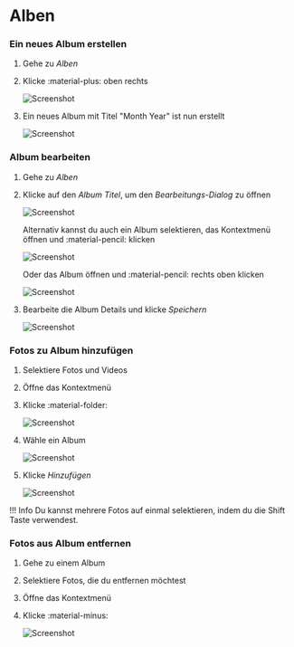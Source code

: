 # Alben #
### Ein neues Album erstellen ###

1. Gehe zu *Alben*
2. Klicke :material-plus: oben rechts

    ![Screenshot](img/create-album.png)
    
3. Ein neues Album mit Titel "Month Year" ist nun erstellt

    ![Screenshot](img/album-name-1.png)

### Album bearbeiten ###

1. Gehe zu *Alben*
2. Klicke auf den *Album Titel*, um den *Bearbeitungs-Dialog* zu öffnen

    ![Screenshot](img/edit-album-1.png)
    
    Alternativ kannst du auch ein Album selektieren, das Kontextmenü öffnen und :material-pencil: klicken
    
    ![Screenshot](img/album-edit-2.png)
    
    Oder das Album öffnen und :material-pencil: rechts oben klicken
    
    ![Screenshot](img/album-edit-3.png)
    
3. Bearbeite die Album Details und klicke *Speichern*

    ![Screenshot](img/album-edit-4.png)
    

### Fotos zu Album hinzufügen ###

1. Selektiere Fotos und Videos
2. Öffne das Kontextmenü
3. Klicke :material-folder:

    ![Screenshot](img/add-photo-album-1.png)
    
4. Wähle ein Album

    ![Screenshot](img/add-photo-album-2.png)
    
5. Klicke *Hinzufügen*

    ![Screenshot](img/add-photo-album-3.png)

!!! Info
    Du kannst mehrere Fotos auf einmal selektieren, indem du die Shift Taste verwendest.

### Fotos aus Album entfernen ###

1. Gehe zu einem Album
3. Selektiere Fotos, die du entfernen möchtest
4. Öffne das Kontextmenü
5. Klicke :material-minus:

    ![Screenshot](img/remove-from-album-1.png)

